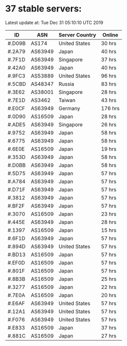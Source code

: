 # 37 stable servers:

Latest update at: Tue Dec 31 05:10:10 UTC 2019

| ID | ASN | Server Country | Online |
| -- | --- | -------------- | ------ |
| #.D09B | AS174 | United States | 30 hrs |
| #.2A79 | AS63949 | Japan | 40 hrs |
| #.7F1D | AS63949 | Singapore | 37 hrs |
| #.42A0 | AS63949 | Japan | 40 hrs |
| #.9FC3 | AS53889 | United States | 96 hrs |
| #.5CBD | AS48347 | Russia | 83 hrs |
| #.3E62 | AS38001 | Singapore | 28 hrs |
| #.7E1D | AS3462 | Taiwan | 43 hrs |
| #.E0CF | AS63949 | Germany | 176 hrs |
| #.0D90 | AS16509 | Japan | 28 hrs |
| #.ADE5 | AS63949 | Singapore | 26 hrs |
| #.9752 | AS63949 | Japan | 58 hrs |
| #.6775 | AS63949 | Japan | 58 hrs |
| #.6E0E | AS16509 | Japan | 19 hrs |
| #.353D | AS63949 | Japan | 58 hrs |
| #.D0BB | AS63949 | Japan | 58 hrs |
| #.5D75 | AS63949 | Japan | 57 hrs |
| #.A784 | AS63949 | Japan | 57 hrs |
| #.D71F | AS63949 | Japan | 57 hrs |
| #.3812 | AS63949 | Japan | 57 hrs |
| #.BF2F | AS63949 | Japan | 57 hrs |
| #.3070 | AS16509 | Japan | 23 hrs |
| #.445E | AS63949 | Japan | 28 hrs |
| #.1397 | AS16509 | Japan | 15 hrs |
| #.6F1D | AS63949 | Japan | 57 hrs |
| #.894D | AS63949 | United States | 57 hrs |
| #.BD13 | AS16509 | Japan | 57 hrs |
| #.EF0D | AS16509 | Japan | 57 hrs |
| #.801F | AS16509 | Japan | 57 hrs |
| #.8B3B | AS16509 | Japan | 25 hrs |
| #.3277 | AS16509 | Japan | 22 hrs |
| #.7E0A | AS16509 | Japan | 20 hrs |
| #.E6AF | AS63949 | United States | 57 hrs |
| #.12A1 | AS63949 | United States | 57 hrs |
| #.F076 | AS63949 | United States | 57 hrs |
| #.E833 | AS16509 | Japan | 37 hrs |
| #.881C | AS16509 | Japan | 27 hrs |

